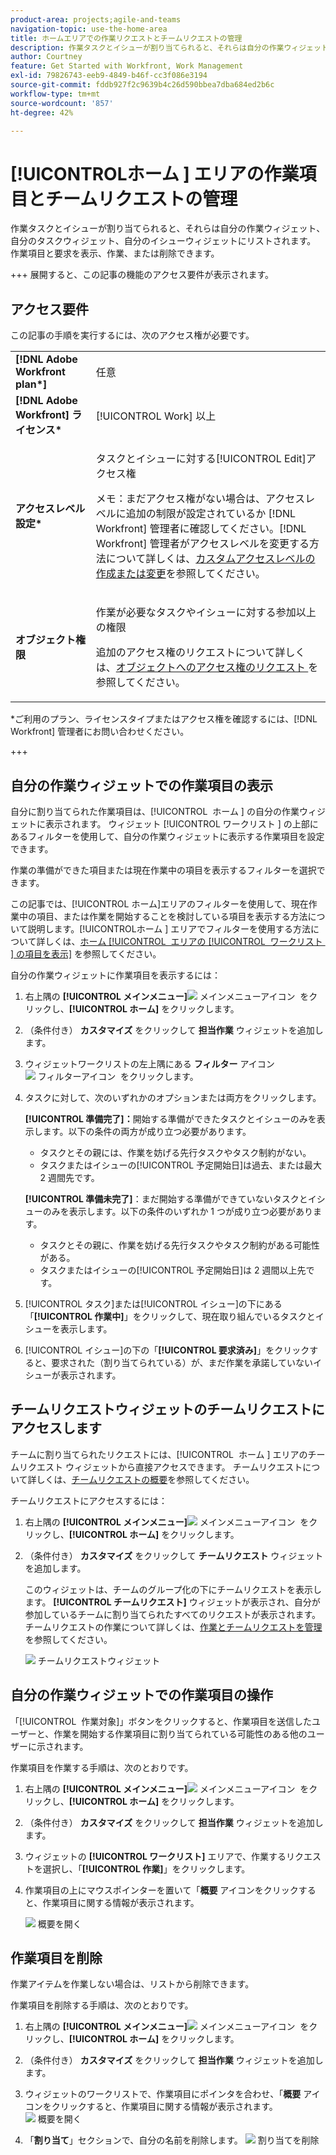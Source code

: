 ```yaml
---
product-area: projects;agile-and-teams
navigation-topic: use-the-home-area
title: ホームエリアでの作業リクエストとチームリクエストの管理
description: 作業タスクとイシューが割り当てられると、それらは自分の作業ウィジェット、自分のタスクウィジェット、自分のイシューウィジェットにリストされます。  作業項目と要求を表示、作業、または削除できます。
author: Courtney
feature: Get Started with Workfront, Work Management
exl-id: 79826743-eeb9-4849-b46f-cc3f086e3194
source-git-commit: fddb927f2c9639b4c26d590bbea7dba684ed2b6c
workflow-type: tm+mt
source-wordcount: '857'
ht-degree: 42%

---
```



# [!UICONTROL &#x200B; ホーム &#x200B;] エリアの作業項目とチームリクエストの管理

作業タスクとイシューが割り当てられると、それらは自分の作業ウィジェット、自分のタスクウィジェット、自分のイシューウィジェットにリストされます。  作業項目と要求を表示、作業、または削除できます。

+++ 展開すると、この記事の機能のアクセス要件が表示されます。

## アクセス要件

この記事の手順を実行するには、次のアクセス権が必要です。

<table style="table-layout:auto"> 
 <col> 
 </col> 
 <col> 
 </col> 
 <tbody> 
  <tr> 
   <td role="rowheader"><strong>[!DNL Adobe Workfront plan*]</strong></td> 
   <td> <p>任意</p> </td> 
  </tr> 
  <tr> 
   <td role="rowheader"><strong>[!DNL Adobe Workfront] ライセンス*</strong></td> 
   <td> <p>[!UICONTROL Work] 以上</p> </td> 
  </tr> 
  <tr> 
   <td role="rowheader"><strong>アクセスレベル設定*</strong></td> 
   <td> <p>タスクとイシューに対する[!UICONTROL Edit]アクセス権</p> <p>メモ：まだアクセス権がない場合は、アクセスレベルに追加の制限が設定されているか [!DNL Workfront] 管理者に確認してください。[!DNL Workfront] 管理者がアクセスレベルを変更する方法について詳しくは、<a href="../../../administration-and-setup/add-users/configure-and-grant-access/create-modify-access-levels.md" class="MCXref xref">カスタムアクセスレベルの作成または変更</a>を参照してください。</p> </td> 
  </tr> 
  <tr> 
   <td role="rowheader"><strong>オブジェクト権限</strong></td> 
   <td> <p>作業が必要なタスクやイシューに対する参加以上の権限</p> <p>追加のアクセス権のリクエストについて詳しくは、<a href="../../../workfront-basics/grant-and-request-access-to-objects/request-access.md" class="MCXref xref">オブジェクトへのアクセス権のリクエスト </a>を参照してください。</p> </td> 
  </tr> 
 </tbody> 
</table>

&#42;ご利用のプラン、ライセンスタイプまたはアクセス権を確認するには、[!DNL Workfront] 管理者にお問い合わせください。

+++

## 自分の作業ウィジェットでの作業項目の表示

自分に割り当てられた作業項目は、[!UICONTROL &#x200B; ホーム &#x200B;] の自分の作業ウィジェットに表示されます。 ウィジェット [!UICONTROL &#x200B; ワークリスト &#x200B;] の上部にあるフィルターを使用して、自分の作業ウィジェットに表示する作業項目を設定できます。

作業の準備ができた項目または現在作業中の項目を表示するフィルターを選択できます。

この記事では、[!UICONTROL ホーム]エリアのフィルターを使用して、現在作業中の項目、または作業を開始することを検討している項目を表示する方法について説明します。[!UICONTROL &#x200B; ホーム &#x200B;] エリアでフィルターを使用する方法について詳しくは、[&#x200B; ホーム [!UICONTROL &#x200B; エリアの [!UICONTROL &#x200B; ワークリスト &#x200B;] の項目を表示 &#x200B;]](/help/quicksilver/workfront-basics/using-home/using-the-home-area/display-items-in-home-work-list.md) を参照してください。

自分の作業ウィジェットに作業項目を表示するには：

1. 右上隅の **[!UICONTROL メインメニュー]**![&#x200B; メインメニューアイコン &#x200B;](assets/main-menu-icon.png) をクリックし、**[!UICONTROL ホーム]** をクリックします。
1. （条件付き） **カスタマイズ** をクリックして **担当作業** ウィジェットを追加します。

1. ウィジェットワークリストの左上隅にある **フィルター** アイコン ![&#x200B; フィルターアイコン &#x200B;](assets/filter-nwepng.png) をクリックします。

1. タスクに対して、次のいずれかのオプションまたは両方をクリックします。

   **[!UICONTROL 準備完了]：**&#x200B;開始する準備ができたタスクとイシューのみを表示します。以下の条件の両方が成り立つ必要があります。

   * タスクとその親には、作業を妨げる先行タスクやタスク制約がない。
   * タスクまたはイシューの[!UICONTROL 予定開始日]は過去、または最大 2 週間先です。

   **[!UICONTROL 準備未完了]**：まだ開始する準備ができていないタスクとイシューのみを表示します。以下の条件のいずれか 1 つが成り立つ必要があります。

   * タスクとその親に、作業を妨げる先行タスクやタスク制約がある可能性がある。
   * タスクまたはイシューの[!UICONTROL 予定開始日]は 2 週間以上先です。

1. [!UICONTROL タスク]または[!UICONTROL イシュー]の下にある「**[!UICONTROL 作業中]**」をクリックして、現在取り組んでいるタスクとイシューを表示します。
1. [!UICONTROL イシュー]の下の「**[!UICONTROL 要求済み]**」をクリックすると、要求された（割り当てられている）が、まだ作業を承諾していないイシューが表示されます。

## チームリクエストウィジェットのチームリクエストにアクセスします

チームに割り当てられたリクエストには、[!UICONTROL &#x200B; ホーム &#x200B;] エリアのチームリクエスト ウィジェットから直接アクセスできます。 チームリクエストについて詳しくは、[チームリクエストの概要](../../../people-teams-and-groups/work-with-team-requests/team-requests-overview.md)を参照してください。

チームリクエストにアクセスするには：

1. 右上隅の **[!UICONTROL メインメニュー]**![&#x200B; メインメニューアイコン &#x200B;](assets/main-menu-icon.png) をクリックし、**[!UICONTROL ホーム]** をクリックします。
1. （条件付き） **カスタマイズ** をクリックして **チームリクエスト** ウィジェットを追加します。

   このウィジェットは、チームのグループ化の下にチームリクエストを表示します。 **[!UICONTROL チームリクエスト]** ウィジェットが表示され、自分が参加しているチームに割り当てられたすべてのリクエストが表示されます。 チームリクエストの作業について詳しくは、[作業とチームリクエストを管理](../../../people-teams-and-groups/work-with-team-requests/manage-work-and-team-requests.md)を参照してください。

   ![&#x200B; チームリクエストウィジェット &#x200B;](assets/team-request-widget.png)

## 自分の作業ウィジェットでの作業項目の操作

「[!UICONTROL &#x200B; 作業対象 &#x200B;]」ボタンをクリックすると、作業項目を送信したユーザーと、作業を開始する作業項目に割り当てられている可能性のある他のユーザーに示されます。

作業項目を作業する手順は、次のとおりです。

1. 右上隅の **[!UICONTROL メインメニュー]**![&#x200B; メインメニューアイコン &#x200B;](assets/main-menu-icon.png) をクリックし、**[!UICONTROL ホーム]** をクリックします。
1. （条件付き） **カスタマイズ** をクリックして **担当作業** ウィジェットを追加します。

1. ウィジェットの **[!UICONTROL ワークリスト]** エリアで、作業するリクエストを選択し、「**[!UICONTROL 作業]**」をクリックします。
1. 作業項目の上にマウスポインターを置いて「**概要** アイコンをクリックすると、作業項目に関する情報が表示されます。

   ![&#x200B; 概要を開く &#x200B;](assets/open-summary-new-home.png)


## 作業項目を削除

作業アイテムを作業しない場合は、リストから削除できます。

作業項目を削除する手順は、次のとおりです。

1. 右上隅の **[!UICONTROL メインメニュー]**![&#x200B; メインメニューアイコン &#x200B;](assets/main-menu-icon.png) をクリックし、**[!UICONTROL ホーム]** をクリックします。
1. （条件付き） **カスタマイズ** をクリックして **担当作業** ウィジェットを追加します。

1. ウィジェットのワークリストで、作業項目にポインタを合わせ、「**概要** アイコンをクリックすると、作業項目に関する情報が表示されます。
   ![&#x200B; 概要を開く &#x200B;](assets/open-summary-new-home.png)
1. 「**割り当て**」セクションで、自分の名前を削除します。
   ![&#x200B; 割り当てを削除 &#x200B;](assets/remove-assignment.png)



<!--
## Reassign a request

1. Click the **[!UICONTROL Main Menu]** ![Main Menu icon](assets/main-menu-icon.png) in the upper-right corner, then click **[!UICONTROL Home]**.
1. In the **[!UICONTROL Work List]** area, select the request you want to reassign.

1. Click on the **[!UICONTROL Assignments]** widget and remove yourself from the request, then type the name of the user you want to reassign the request to.

   >[!TIP]
   >
   >If the work request is still in the Ready to Start or Not Ready state, you can use the **[!UICONTROL Reassign]** button in the **[!UICONTROL More]** menu in the [!UICONTROL Work List].\
   >![Reassign button](assets/reassign-in-left-panel-350x204.png)

1. If a task's status is changed to [!UICONTROL New] or [!UICONTROL In Progress] after it was completed, you must unassign the user, save the task, then reassign the user in order for the task to reappear in their Home Work List.



## Reply to a request

You can reply to a request to further clarify the request or to propose a new date.

1. Click the **[!UICONTROL Main Menu]** ![Main Menu icon](assets/main-menu-icon.png) in the upper-right corner, then click **[!UICONTROL Home]**.
1. In the **[!UICONTROL Work List]** area, select the request you want to reply to.
1. Locate the individual who assigned the request to you.

   You can find this information on the [!UICONTROL Updates] tab of the task. Make sure the option to **[!UICONTROL Show System Updates]** is enabled.

1. Click **[!UICONTROL Start new update]** and begin typing your reply.
1. Enter the name of the recipient in the **[!UICONTROL Notify]** box, then click **[!UICONTROL Update]**.

   >[!TIP]
   >
   >If the work request is still in the Ready to Start or [!UICONTROL Not Ready] state, you can use the **[!UICONTROL Reply]** button in the **[!UICONTROL More]** menu in the [!UICONTROL Work List].\
   >![[!UICONTROL Reply button]](assets/reassign-in-left-panel-350x204.png)   

   -->
